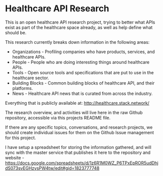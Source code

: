 # Healthcare API Research

This is an open healthcare API research project, trying to better what APIs exist as part of the healthcare space already, as well as help define what should be.

This research currently breaks down information in the following areas:

* Organizations - Profiling companies who have products, services, and healthcare APIs.
* People - People who are doing interesting things around healthcare APIs.
* Tools - Open source tools and specifications that are put to use in the healthcare sector.
* Building Blocks - Common building blocks of healthcare API, and their platforms.
* News - Healthcare API news that is curated from across the industry.

Everything that is publicly available at: http://healthcare.stack.network/

The research overview, and activities will live here in the raw Github repository, accessible via this projects README file.

If there are any specific topics, conversations, and research projects, we should create individual issues for them on the Github Issue management for this project. 

I have setup a spreadsheet for storing the information gathered, and will sync with the master service that publishes it here to the repository and website - https://docs.google.com/spreadsheets/d/1z6R1M0WZ_P6TPxEpROR5udDhjdS073svEGHzysPW4tw/edit#gid=1823777748

